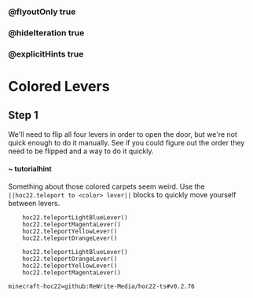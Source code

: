### @flyoutOnly true
### @hideIteration true
### @explicitHints true


# Colored Levers

## Step 1
We'll need to flip all four levers in order to open the door, but we're not quick enough to do it manually. See if you could figure out the order they need to be flipped and a way to do it quickly.

#### ~ tutorialhint 
Something about those colored carpets seem weird. Use the ``||hoc22.teleport to <color> lever||`` blocks to quickly move yourself between levers.

```ghost
    hoc22.teleportLightBlueLever()
    hoc22.teleportMagentaLever()
    hoc22.teleportYellowLever()
    hoc22.teleportOrangeLever()
```
```template
    hoc22.teleportLightBlueLever()
    hoc22.teleportOrangeLever()
    hoc22.teleportYellowLever()
    hoc22.teleportMagentaLever()
```

```package
minecraft-hoc22=github:ReWrite-Media/hoc22-ts#v0.2.76
```